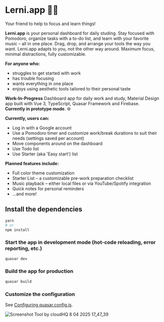 # Lerni.app 🚀🚧

Your friend to help to focus and learn things!

**Lerni.app** is your personal dashboard for daily studing. Stay focused with Pomodoro, organize tasks with a to-do list, and learn with your favorite music – all in one place. Drag, drop, and arrange your tools the way you want. Lerni.app adapts to you, not the other way around. Maximum focus, minimal distractions, fully customizable.

**For anyone who:**
- struggles to get started with work
- has trouble focusing
- wants everything in one place
- enjoys using aesthetic tools tailored to their personal taste

**Work-In-Progress** Dashboard app for daily work and study, Material Design app built with Vue 3, TypeScript, Quasar Framework and Firebase. **Currently in prototype mode**. ⚙

**Currently, users can:**

* Log in with a Google account
* Use a Pomodoro timer and customize work/break durations to suit their needs (settings saved per account)
* Move components around on the dashboard
* Use Todo list
* Use Starter (aka 'Easy start') list

**Planned features include:**

* Full color theme customization
* Starter List – a customizable pre-work preparation checklist
* Music playback – either local files or via YouTube/Spotify integration
* Quick notes for personal reminders
* ...and more!



## Install the dependencies
```bash
yarn
# or
npm install
```

### Start the app in development mode (hot-code reloading, error reporting, etc.)
```bash
quasar dev
```

### Build the app for production
```bash
quasar build
```

### Customize the configuration
See [Configuring quasar.config.js](https://v2.quasar.dev/quasar-cli-vite/quasar-config-js).

![Screenshot Tool by cloudHQ 8 04 2025 17_47_39](https://github.com/user-attachments/assets/a61240a3-c9c3-4122-ad6e-bbf7c1455764)

